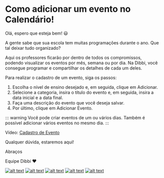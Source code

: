 # Como adicionar um evento no Calendário!

Olá, espero que esteja bem! :smiley:

A gente sabe que sua escola tem muitas programações durante o ano. Que tal deixar tudo  organizado?

Aqui os professores ficarão por dentro de todos os compromissos, podendo visualizar os eventos por mês, semana ou por dia. Na Dibbi, você consegue programar e compartilhar os detalhes de cada um deles. 

Para realizar o cadastro de um evento, siga os passos:

1. Escolha o nível de ensino desejado e, em seguida, clique em Adicionar.
2. Selecione a categoria, insira o título do evento e, em seguida, insira a data inicial e a data final.
3. Faça uma descrição do evento que você deseja salvar.
4. Por último, clique em Adicionar Evento.

::: warning
Você pode criar eventos de um ou vários dias. Também é possível adicionar vários eventos no mesmo dia.
:::

Vídeo: [Cadastro de Evento](https://user-images.githubusercontent.com/94073830/177827316-c3d434b7-3913-4b31-b893-65773423b611.mp4)

Qualquer dúvida, estaremos aqui!

Abraços

Equipe Dibbi :heart:

[![alt text][1.1]][1] 
[![alt text][2.1]][2] 
[![alt text][3.1]][3]
[![alt text][4.1]][4]
[![alt text][5.1]][5]

[1.1]: https://orendevelopers.com.br/basedibbi/docsfacebook1.png (Siga nosso Instagram)   
[2.1]: https://orendevelopers.com.br/basedibbi/docsinsta.png (Curta nossa Fanpage) 
[3.1]: https://orendevelopers.com.br/basedibbi/websitedocs1.png (Acesse nosso site)  
[4.1]: https://orendevelopers.com.br/basedibbi/linkedindocs.png (Acompanhe nosso Linkedin)
[5.1]: https://orendevelopers.com.br/basedibbi/whatsappdocs.png (Fale pelo Whatsapp)

[1]: https://www.facebook.com/dibbi.plataforma
[2]: https://www.instagram.com/dibbi.plataforma/
[3]: https://dibbi.com.br/
[4]: https://www.linkedin.com/company/dibbi-plataforma
[5]: https://api.whatsapp.com/send?phone=5585991077098&text=Ol%C3%A1,%20estou%20vindo%20do%20site%20e%20gostaria%20de%20mais%20informa%C3%A7%C3%B5es%20sobre%20a%20Dibbi
